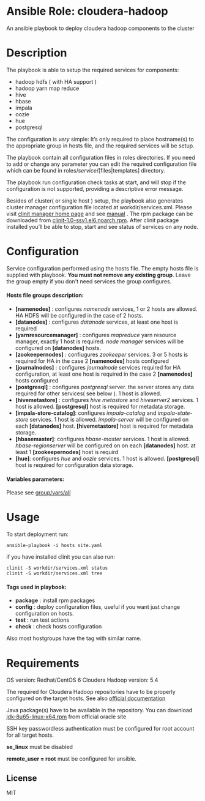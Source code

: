# Ansible Role: cloudera-hadoop 

An ansible playbook to deploy cloudera hadoop components to the cluster

# Description
The playbook is able to setup the required services for components:
* hadoop hdfs ( with HA support )
*	hadoop yarn map reduce
*	hive
*	hbase
*	impala
*	oozie
*	hue
*	postgresql 

The configuration is _very_ simple:
It’s only required to place hostname(s) to the appropriate group in hosts file, and the required services will be setup.

The playbook contain all configuration files in roles directories. If you need to add or change any parameter you can edit
the required configuration file which can be found in roles/_service_/[files|templates] directory.

The playbook run configuration check tasks at start, and will stop if the configuration is not supported,
providing a descriptive error message. 

Besides of cluster( or single host ) setup, the playbook also generates cluster manager configuration file located at workdir/services.xml.
Please visit [clinit manager home page](https://github.com/sergevs/clinit) and see [manual](https://github.com/sergevs/clinit/wiki) .
The rpm package can be downloaded from [clinit-1.0-ssv1.el6.noarch.rpm](https://github.com/sergevs/clinit/releases/download/1.0/clinit-1.0-ssv1.el6.noarch.rpm).
After clinit package installed you’ll be able to stop, start and see status of services on any node.

# Configuration
Service configuration performed using the hosts file. The empty hosts file is supplied with playbook. **You must not remove any existing group**. Leave the group empty if you don't need services the group configures.

#### Hosts file groups description:
* **[namenodes]** : configures _namenode_ services, 1 or 2 hosts are allowed. HA HDFS will be configured in the case of 2 hosts.
* **[datanodes]** : configures _datanode_ services, at least one host is required
* **[yarnresourcemanager]** : configures _mapreduce_ yarn resource manager, exactly 1 host is required. _node manager_ services will be configured on **[datanodes]** hosts.
* **[zookeepernodes]** : confiugures _zookeeper_ services. 3 or 5 hosts is required for HA in the case 2 **[namenodes]** hosts configured
* **[journalnodes]** : configures _journalnode_ services required for HA configuration, at least one host is required in the case 2 **[namenodes]** hosts configured
* **[postgresql]** : configures _postgresql_ server. the server stores any data required for other services( see below ). 1 host is allowed.
* **[hivemetastore]** : configures _hive metastore_ and _hiveserver2_ services. 1 host is allowed. **[postgresql]** host is required for metadata storage.
* **[impala-store-catalog]**: configures _impala-catalog_ and _impala-state-store_ services. 1 host is allowed. _impala-server_ will be configured on each **[datanodes]** host. **[hivemetastore]** host is required for metadata storage.
* **[hbasemaster]**: configures _hbase-master_ services. 1 host is allowed. _hbase-regionserver_ will be configured on on each **[datanodes]** host. at least 1 **[zookeepernodes]** host is requird
* **[hue]**: configures _hue_ and _oozie_ services. 1 host is allowed. **[postgresql]** host is required for configuration data storage.

#### Variables parameters:
Please see [group/vars/all](group_vars/all)

# Usage
To start deployment run:

    ansible-playbook -i hosts site.yaml 

if you have installed clinit you can also run:

    clinit -S workdir/services.xml status
    clinit -S workdir/services.xml tree

#### Tags used in playbook:
* **package** : install rpm packages
* **config** : deploy configuration files, useful if you want just change configuration on hosts.
* **test** : run test actions
* **check** : check hosts configuration

Also most hostgroups have the tag with similar name.

# Requirements
OS version: Redhat/CentOS 6
Cloudera Hadoop version: 5.4

The required for Cloudera Hadoop repositories have to be properly configured on the target hosts.
See also [official documentation](http://www.cloudera.com/content/www/en-us/documentation/enterprise/latest/topics/cdh_ig_yumrepo_local_create.html)

Java package(s) have to be available in the repository. You can download [jdk-8u65-linux-x64.rpm](http://www.oracle.com/technetwork/java/javase/downloads/java-archive-javase8-2177648.html#jdk-8u60-oth-JPR) from official oracle site

SSH key passwordless authentication must be configured for root account for all target hosts.

**se_linux** must be disabled

**remote_user = root** must be configured for ansible.

## License

MIT
